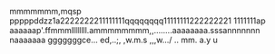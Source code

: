 mmmmmmm,mqsp
pppppddzz1a2222222211111111qqqqqqqq11111111222222221
1111111ap
aaaaaap'.ffmmmllllllll.ammmmmmmm,,........aaaaaaaa.sssannnnnnn
naaaaaaa
gggggggce...
ed,..;,
,w.m.s
,,,w.../
..
mm.
a.y
u
